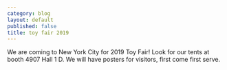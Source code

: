 ```yaml
---
category: blog
layout: default
published: false
title: toy fair 2019
---
```

We are coming to New York City for 2019 Toy Fair! Look for our tents at booth 4907 Hall 1 D. We will have posters for visitors, first come first serve.
